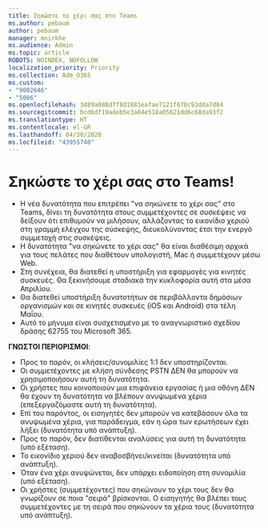 ```yaml
---
title: Σηκώστε το χέρι σας στο Teams
ms.author: pebaum
author: pebaum
manager: mnirkhe
ms.audience: Admin
ms.topic: article
ROBOTS: NOINDEX, NOFOLLOW
localization_priority: Priority
ms.collection: Adm_O365
ms.custom:
- "9002646"
- "5086"
ms.openlocfilehash: 3d89a088d7f8d1881eafae7121f670c93dda7d84
ms.sourcegitcommit: bcd6df19adeb5e3a04e518a05621dd6c68da93f2
ms.translationtype: HT
ms.contentlocale: el-GR
ms.lasthandoff: 04/30/2020
ms.locfileid: "43955740"
---
```

# <a name="raise-your-hand-in-teams"></a>Σηκώστε το χέρι σας στο Teams!

- Η νέα δυνατότητα που επιτρέπει "να σηκώνετε το χέρι σας" στο Teams, δίνει τη δυνατότητα στους συμμετέχοντες σε συσκέψεις να δείξουν ότι επιθυμούν να μιλήσουν, αλλάζοντας το εικονίδιο χεριού στη γραμμή ελέγχου της σύσκεψης, διευκολύνοντας έτσι την ενεργό συμμετοχή στις συσκέψεις.
- Η δυνατότητα "να σηκώνετε το χέρι σας" θα είναι διαθέσιμη αρχικά για τους πελάτες που διαθέτουν υπολογιστή, Mac ή συμμετέχουν μέσω Web.
- Στη συνέχεια, θα διατεθεί η υποστήριξη για εφαρμογές για κινητές συσκευές. Θα ξεκινήσουμε σταδιακά την κυκλοφορία αυτή στα μέσα Απριλίου.
- Θα διατεθεί υποστήριξη δυνατοτήτων σε περιβάλλοντα δημόσιων οργανισμών και σε κινητές συσκευές (iOS και Android) στα τέλη Μαΐου.
- Αυτό το μήνυμα είναι συσχετισμένο με το αναγνωριστικό σχεδίου δράσης 62755 του Microsoft 365.

**ΓΝΩΣΤΟΙ ΠΕΡΙΟΡΙΣΜΟΙ**:

- Προς το παρόν, οι κλήσεις/συνομιλίες 1:1 δεν υποστηρίζονται.
- Οι συμμετέχοντες με κλήση σύνδεσης PSTN ΔΕΝ θα μπορούν να χρησιμοποιήσουν αυτή τη δυνατότητα.
- Οι χρήστες που κοινοποιούν μια επιφάνεια εργασίας ή μια οθόνη ΔΕΝ θα έχουν τη δυνατότητα να βλέπουν ανυψωμένα χέρια (επεξεργαζόμαστε αυτή τη δυνατότητα).
- Επί του παρόντος, οι εισηγητές δεν μπορούν να κατεβάσουν όλα τα ανυψωμένα χέρια, για παράδειγμα, εάν η ώρα των ερωτήσεων έχει λήξει (δυνατότητα υπό ανάπτυξη).
- Προς το παρόν, δεν διατίθενται αναλύσεις για αυτή τη δυνατότητα (υπό εξέταση).
- Το εικονίδιο χεριού δεν αναβοσβήνει/κινείται (δυνατότητα υπό ανάπτυξη).
- Όταν ένα χέρι ανυψώνεται, δεν υπάρχει ειδοποίηση στη συνομιλία (υπό εξέταση).
- Οι χρήστες (συμμετέχοντες) που σηκώνουν το χέρι τους δεν θα γνωρίζουν σε ποια "σειρά" βρίσκονται. Ο εισηγητής θα βλέπει τους συμμετέχοντες με τη σειρά που σηκώνουν τα χέρια τους (δυνατότητα υπό ανάπτυξη).
